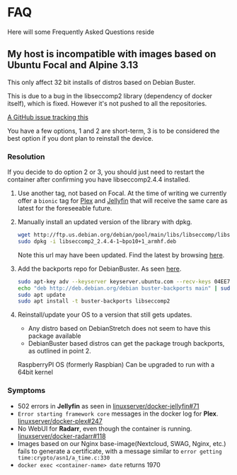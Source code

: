 # FAQ

Here will some Frequently Asked Questions reside

## My host is incompatible with images based on Ubuntu Focal and Alpine 3.13

This only affect 32 bit installs of distros based on Debian Buster.

This is due to a bug in the libseccomp2 library (dependency of docker itself), which is fixed. However it's not pushed to all the repositories.

[A GitHub issue tracking this](https://github.com/moby/moby/issues/40734)

You have a few options, 1 and 2 are short-term, 3 is to be considered the best option if you dont plan to reinstall the device.

### Resolution

If you decide to do option 2 or 3, you should just need to restart the container after confirming you have libseccomp2.4.4 installed.

1. Use another tag, not based on Focal. At the time of writing we currently offer a `bionic` tag for [Plex](https://github.com/linuxserver/docker-plex) and [Jellyfin](https://github.com/linuxserver/docker-jellyfin) that will receive the same care as latest for the foreseeable future.

2. Manually install an updated version of the library with dpkg.

    ```bash
    wget http://ftp.us.debian.org/debian/pool/main/libs/libseccomp/libseccomp2_2.4.4-1~bpo10+1_armhf.deb
    sudo dpkg -i libseccomp2_2.4.4-1~bpo10+1_armhf.deb
    ```

    Note this url may have been updated. Find the latest by browsing [here](http://ftp.us.debian.org/debian/pool/main/libs/libseccomp/).

3. Add the backports repo for DebianBuster. As seen [here](https://github.com/linuxserver/docker-jellyfin/issues/71#issuecomment-733621693).

    ```bash
    sudo apt-key adv --keyserver keyserver.ubuntu.com --recv-keys 04EE7237B7D453EC 648ACFD622F3D138
    echo "deb http://deb.debian.org/debian buster-backports main" | sudo tee -a /etc/apt/sources.list.d/buster-backports.list
    sudo apt update
    sudo apt install -t buster-backports libseccomp2
    ```

4. Reinstall/update your OS to a version that still gets updates.
    * Any distro based on DebianStretch does not seem to have this package available
    * DebianBuster based distros can get the package trough backports, as outlined in point 2.

    RaspberryPI OS (formerly Raspbian) Can be upgraded to run with a 64bit kernel

### Symptoms

* 502 errors in __Jellyfin__ as seen in [linuxserver/docker-jellyfin#71](https://github.com/linuxserver/docker-jellyfin/issues/71)
* `Error starting framework core` messages in the docker log for __Plex__. [linuxserver/docker-plex#247](https://github.com/linuxserver/docker-plex/issues/247)
* No WebUI for __Radarr__, even though the container is running. [linuxserver/docker-radarr#118](https://github.com/linuxserver/docker-radarr/issues/118)
* Images based on our Nginx base-image(Nextcloud, SWAG, Nginx, etc.) fails to generate a certificate, with a message similar to `error getting time:crypto/asn1/a_time.c:330`
* `docker exec <container-name> date` returns 1970
